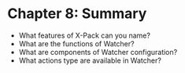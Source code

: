 # Chapter 8: Summary #

* What features of X-Pack can you name?
* What are the functions of Watcher?
* What are components of Watcher configuration?
* What actions type are available in Watcher?